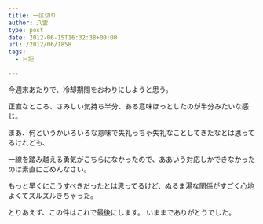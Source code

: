 ```yaml
---
title: 一区切り
author: 八雲
type: post
date: 2012-06-15T16:32:38+00:00
url: /2012/06/1858
tags:
  - 日記

---
```

今週末あたりで、冷却期間をおわりにしようと思う。
  
正直なところ、さみしい気持ち半分、ある意味ほっとしたのが半分みたいな感じ。
  
まあ、何というかいろいろな意味で失礼っちゃ失礼なことしてきたなとは思ってるけれども、
  
一線を踏み越える勇気がこちらになかったので、ああいう対応しかできなかったのは素直にごめんなさい。
  
もっと早くにこうすべきだったとは思ってるけど、ぬるま湯な関係がすごく心地よくてズルズルきちゃった。

とりあえず、この件はこれで最後にします。 いままでありがとうでした。
